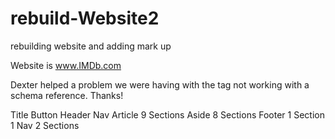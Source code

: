 rebuild-Website2
================

rebuilding website and adding mark up

<!--Authored by Jacob Shafer and Sam Hamm, 6 Aug 2014-->
<!--Code Fellows collaborative project-->

Website is www.IMDb.com

Dexter helped a problem we were having with the tag not working with a schema reference. Thanks!

Title
  Button
Header
  Nav
Article
  9 Sections
Aside
  8 Sections
Footer
  1 Section
    1 Nav
      2 Sections


